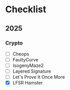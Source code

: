 # Checklist

## 2025

### Crypto

- [ ] Cheops
- [ ] FaultyCurve
- [ ] IsogenyMaze2
- [ ] Layered Signature
- [ ] Let's Prove It Once More
- [x] LFSR Hamster
